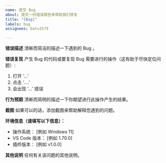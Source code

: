 ```yaml
---
name: 提交 Bug
about: 提交一份错误报告来帮助我们修复
title: "[Bug]"
labels: bug
assignees: batu1579

---
```


**错误描述**
清晰而简洁的描述一下遇到的 Bug 。

**错误复现**
产生 Bug 的代码或要复现 Bug 需要进行的操作（这有助于尽快定位问题）:
1. 打开 '...'
2. 点击 '....'
4. 会出现 '...' 错误

**行为预期**
清晰而简明的描述一下你期望进行此操作产生的结果。

**截图**
如果可以的话，添加截图来帮助解释您遇到的问题。

**环境信息（请填写以下信息）：**
 - 操作系统： [例如 Windows 11]
 - VS Code 版本： [例如 1.70.0]
 - 插件版本： [例如 v1.0.0]

**其他说明**
任何有关该问题的其他说明。
